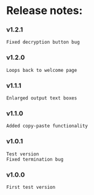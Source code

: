 # Release notes:

### v1.2.1
    Fixed decryption button bug

### v1.2.0
    Loops back to welcome page
    
### v1.1.1
    Enlarged output text boxes
    
### v1.1.0
    Added copy-paste functionality 

### v1.0.1
    Test version
    Fixed termination bug

### v1.0.0
    First test version
